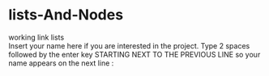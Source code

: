 lists-And-Nodes
===============

working link lists  
Insert your name here if you are interested in the project.
Type 2 spaces followed by the enter key STARTING NEXT TO THE PREVIOUS LINE so your name appears on the next line :  
